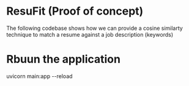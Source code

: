 # ResuFit (Proof of concept)
The following codebase shows how we can provide a cosine similarty technique to match a resume against a job description (keywords)

# Rbuun the application
uvicorn main:app --reload
